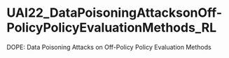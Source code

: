 # UAI22_DataPoisoningAttacksonOff-PolicyPolicyEvaluationMethods_RL
DOPE: Data Poisoning Attacks on Off-Policy Policy Evaluation Methods

